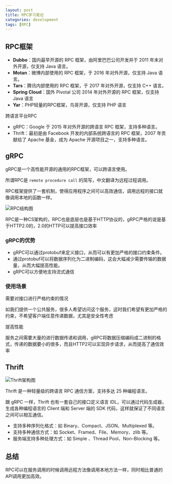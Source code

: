 ```yaml
---
layout: post
title: RPC学习笔记
categories: development
tags: [RPC]
---
```


## RPC框架

* **Dubbo**：国内最早开源的 RPC 框架，由阿里巴巴公司开发并于 2011 年末对外开源，仅支持 Java 语言。
* **Motan**：微博内部使用的 RPC 框架，于 2016 年对外开源，仅支持 Java 语言。
* **Tars**：腾讯内部使用的 RPC 框架，于 2017 年对外开源，仅支持 C++ 语言。
* **Spring Cloud**：国外 Pivotal 公司 2014 年对外开源的 RPC 框架，仅支持 Java 语言
* **Yar**：PHP轻量的RPC框架，鸟哥开源，仅支持 PHP 语言

跨语言平台RPC

* gRPC：Google 于 2015 年对外开源的跨语言 RPC 框架，支持多种语言。
* Thrift：最初是由 Facebook 开发的内部系统跨语言的 RPC 框架，2007 年贡献给了 Apache 基金，成为 Apache 开源项目之一，支持多种语言。

## gRPC

gRPC是一个高性能开源的通用的RPC框架，可以跨语言使用。

所谓RPC是 `remote procedure call` 的简写，中文翻译为远程过程调用。

RPC框架提供了一套机制，使得应用程序之间可以高效通信，调用远程的接口就像调用本地的函数一样。

![RPC结构图](http://img.m2ez.com/15834709173813.jpg)


RPC是一种CS架构的，RPC也是底层也是基于HTTP协议的，gRPC严格的说是基于HTTP2.0的，2.0的HTTP可以提高接口效率

### gRPC的优势

* gRPC可以通过protobuf来定义接口，从而可以有更加严格的接口约束条件。
* 通过protobuf可以将数据序列化为二进制编码，这会大幅减少需要传输的数据量，从而大幅提高性能。
* gRPC可以方便地支持流式通信

### 使用场景

需要对接口进行严格约束的情况

如我们提供一个公共服务，很多人希望访问这个服务，这时我们希望有更加严格的约束，不希望客户端任意传递数据，尤其是安全性考虑

提高性能

服务之间需要大量的进行数据传递和调用，gRPC将数据压缩编码成二进制的格式，传递的数据要小的很多，而且HTTP2可以实现异步请求，从而提高了通信效率

## Thrift

![Thrift架构图](http://img.m2ez.com/15834974830545.jpg)

Thrift 是一种轻量级的跨语言 RPC 通信方案，支持多达 25 种编程语言。

跟 gRPC 一样，Thrift 也有一套自己的接口定义语言 IDL，可以通过代码生成器，生成各种编程语言的 Client 端和 Server 端的 SDK 代码，这样就保证了不同语言之间可以相互通信。

* 支持多种序列化格式：如 Binary、Compact、JSON、Multiplexed 等。
* 支持多种通信方式：如 Socket、Framed、File、Memory、zlib 等。
* 服务端支持多种处理方式：如 Simple 、Thread Pool、Non-Blocking 等。


## 总结

RPC可以在服务调用的时候调用远程方法像调用本地方法一样，同时相比普通的API调用更加高效。



